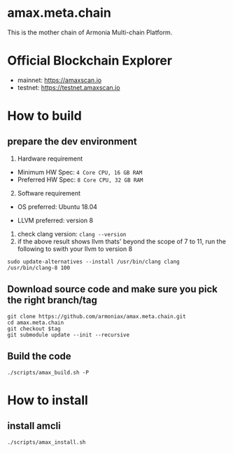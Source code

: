 # amax.meta.chain

This is the mother chain of Armonia Multi-chain Platform.

# Official Blockchain Explorer
- mainnet: https://amaxscan.io
- testnet: https://testnet.amaxscan.io

# How to build

## prepare the dev environment

1. Hardware requirement

- Minimum HW Spec: `4 Core CPU, 16 GB RAM`
- Preferred HW Spec: `8 Core CPU, 32 GB RAM`

2. Software requirement

- OS preferred: Ubuntu 18.04

- LLVM preferred: version 8

1. check clang version: `clang --version`
2. if the above result shows llvm thats' beyond the scope of 7 to 11, run the following to swith your llvm to version 8
```
sudo update-alternatives --install /usr/bin/clang clang /usr/bin/clang-8 100
```

## Download source code and make sure you pick the right branch/tag
```
git clone https://github.com/armoniax/amax.meta.chain.git
cd amax.meta.chain
git checkout $tag
git submodule update --init --recursive
```
## Build the code
```
./scripts/amax_build.sh -P
```

# How to install

## install amcli
```
./scripts/amax_install.sh
```
